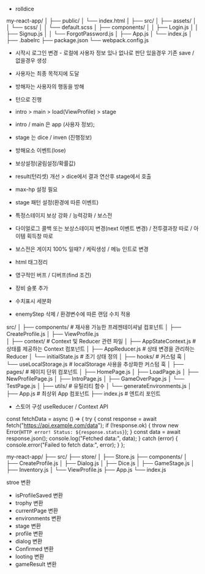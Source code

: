 * rolldice

my-react-app/
│
├── public/
│   └── index.html
│
├── src/
│   ├── assets/
│   │   └── scss/
│   │       └── default.scss
│   ├── components/
│   │   ├── Login.js
│   │   ├── Signup.js
│   │   └── ForgotPassword.js
│   ├── App.js
│   └── index.js
│
├── .babelrc
├── package.json
└── webpack.config.js

* 시작시 로그인 변경 - 로컬에 사용자 정보 있나 없나로 판단 있을경우 기존 save / 없을경우 생성
* 사용자는 최종 목적지에 도달
* 방해자는 사용자의 행동을 방해
* 턴으로 진행

* intro > main > load(ViewProfile) > stage
* intro / main 은 app (사용자 정보);
* stage 는 dice / inven (진행정보)

* 방해요소 이벤트(lose)
* 보상설정(굴림설정/확률값)

* result(턴리셋) 개선 > dice에서 결과 연산후 stage에서 호출

* max-hp 설정 필요

* stage 패턴 설정(환경에 따른 이벤트)
* 특정스테이지 보상 강화 / 능력강화 / 보스전

* 다이얼로그 콜백 또는 보상스테이지 변경(next 이벤트 변경) / 전투결과창 따로 / 아이템 획득창 따로
* 보스전은 게이지 100% 일때? / 케릭생성 / 메뉴 인트로 변경

* html 태그정리

* 영구적인 버프 / 디버프(find 조건)
* 장비 슬롯 추가


* 수치표시 세분화
* enemyStep 삭제 / 환경변수에 따른 랜덤 수치 적용


<!-- 스토어 구성 예 폴더 -->
src/
│
├── components/          # 재사용 가능한 프레젠테이셔널 컴포넌트
│   ├── CreateProfile.js
│   ├── ViewProfile.js            
│
├── context/             # Context 및 Reducer 관련 파일
│   ├── AppStateContext.js   # 상태를 제공하는 Context 컴포넌트
│   ├── AppReducer.js        # 상태 변경을 관리하는 Reducer
│   └── initialState.js      # 초기 상태 정의
│
├── hooks/               # 커스텀 훅
│   └── useLocalStorage.js   # localStorage 사용을 추상화한 커스텀 훅
│
├── pages/               # 페이지 단위 컴포넌트
│   ├── HomePage.js
│   ├── LoadPage.js
│   ├── NewProfilePage.js
│   ├── IntroPage.js
│   ├── GameOverPage.js
│   └── TestPage.js
│
├── utils/               # 유틸리티 함수
│   └── generateEnvironments.js
│
├── App.js               # 최상위 App 컴포넌트
├── index.js             # 엔트리 포인트



* 스토어 구성 useReducer / Context API 
<!-- * 스토어 구성 react-redux / @reduxjs/toolkit -->

<!-- 데이터 연결 부분  -->
const fetchData = async () => {
  try {
    const response = await fetch("https://api.example.com/data");
    if (!response.ok) {
      throw new Error(`HTTP error! Status: ${response.status}`);
    }
    const data = await response.json();
    console.log("Fetched data:", data);
  } catch (error) {
    console.error("Failed to fetch data:", error);
  }
};


my-react-app/
├── src/
    ├── store/
    │   ├── Store.js
    ├── components/
    │   ├── CreateProfile.js
    │   ├── Dialog.js
    │   ├── Dice.js
    │   ├── GameStage.js
    │   ├── Inventory.js
    │   └── ViewProfile.js
    ├── App.js
    └── index.js

stroe 변환
* isProfileSaved 변환
* trophy 변환
* currentPage 변환
* environments 변환
* stage 변환
* profile 변환
* dialog 변환
* Confirmed 변환
* looting 변환
* gameResult 변환